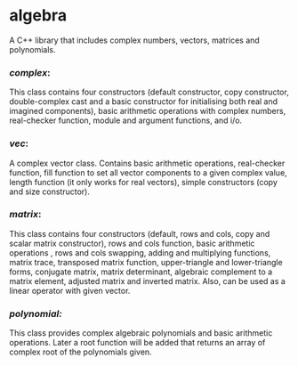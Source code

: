# algebra

A C++ library that includes complex numbers, vectors, matrices and polynomials.

### *complex*:

This class contains four constructors (default constructor, copy constructor, double-complex cast and a basic
constructor for initialising both real and imagined components), basic arithmetic operations with complex numbers,
real-checker function, module and argument functions, and i/o.

### *vec*:

A complex vector class. Contains basic arithmetic operations, real-checker function, fill function to set all vector
components to a given complex value, length function (it only works for real vectors), simple constructors (copy and
size constructor).

### *matrix*:

This class contains four constructors (default, rows and cols, copy and scalar matrix constructor), rows and cols
function, basic arithmetic operations , rows and cols swapping, adding and multiplying functions, matrix trace,
transposed matrix function, upper-triangle and lower-triangle forms, conjugate matrix, matrix determinant, algebraic
complement to a matrix element, adjusted matrix and inverted matrix. Also, can be used as a linear operator with given
vector.

### *polynomial:*

This class provides complex algebraic polynomials and basic arithmetic operations. Later a root function will be added
that returns an array of complex root of the polynomials given.
